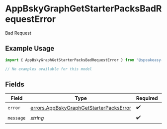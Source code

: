 # AppBskyGraphGetStarterPacksBadRequestError

Bad Request

## Example Usage

```typescript
import { AppBskyGraphGetStarterPacksBadRequestError } from "@speakeasy-sdks/bluesky/models/errors";

// No examples available for this model
```

## Fields

| Field                                                                                              | Type                                                                                               | Required                                                                                           | Description                                                                                        |
| -------------------------------------------------------------------------------------------------- | -------------------------------------------------------------------------------------------------- | -------------------------------------------------------------------------------------------------- | -------------------------------------------------------------------------------------------------- |
| `error`                                                                                            | [errors.AppBskyGraphGetStarterPacksError](../../models/errors/appbskygraphgetstarterpackserror.md) | :heavy_check_mark:                                                                                 | N/A                                                                                                |
| `message`                                                                                          | *string*                                                                                           | :heavy_check_mark:                                                                                 | N/A                                                                                                |